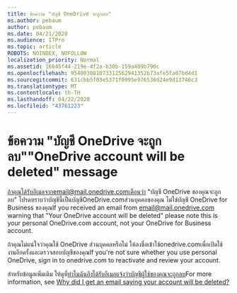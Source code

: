 ```yaml
---
title: ข้อความ "บัญชี OneDrive จะถูกลบ"
ms.author: pebaum
author: pebaum
ms.date: 04/21/2020
ms.audience: ITPro
ms.topic: article
ROBOTS: NOINDEX, NOFOLLOW
localization_priority: Normal
ms.assetid: 16645f44-219e-4f2a-b30b-159a409b790c
ms.openlocfilehash: 954003081073312562941352b73afe5fa07bd4d1
ms.sourcegitcommit: 631cbb5f03e5371f0995e976536d24e9d13746c3
ms.translationtype: MT
ms.contentlocale: th-TH
ms.lasthandoff: 04/22/2020
ms.locfileid: "43761223"
---
```

# <a name="onedrive-account-will-be-deleted-message"></a><span data-ttu-id="24705-102">ข้อความ "บัญชี OneDrive จะถูกลบ"</span><span class="sxs-lookup"><span data-stu-id="24705-102">"OneDrive account will be deleted" message</span></span>

<span data-ttu-id="24705-103">ถ้าคุณได้รับอีเมลจากemail@mail.onedrive.comเตือนว่า "บัญชี OneDrive ของคุณจะถูกลบ" โปรดทราบว่าบัญชีนี้เป็นบัญชีOneDrive.comส่วนบุคคลของคุณ ไม่ใช่บัญชี OneDrive for Business ของคุณ</span><span class="sxs-lookup"><span data-stu-id="24705-103">If you received an email from email@mail.onedrive.com warning that "Your OneDrive account will be deleted" please note this is your personal OneDrive.com account, not your OneDrive for Business account.</span></span> 
  
<span data-ttu-id="24705-104">ถ้าคุณไม่แน่ใจว่าคุณใช้ OneDrive ส่วนบุคคลหรือไม่ ให้ลงชื่อเข้าใช้onedrive.comเพื่อเปิดใช้งานอีกครั้งและตรวจสอบบัญชีของคุณ</span><span class="sxs-lookup"><span data-stu-id="24705-104">If you're not sure whether you use personal OneDrive, sign in to onedrive.com to reactivate and review your account.</span></span>
  
<span data-ttu-id="24705-105">สําหรับข้อมูลเพิ่มเติม ให้ดูที่[ทําไมฉันถึงได้รับอีเมลแจ้งว่าบัญชีผู้ใช้ของคุณจะถูกลบ](https://go.microsoft.com/fwlink/?linkid=2036151&amp;clcid=0x409)</span><span class="sxs-lookup"><span data-stu-id="24705-105">For more information, see [Why did I get an email saying your account will be deleted?](https://go.microsoft.com/fwlink/?linkid=2036151&amp;clcid=0x409)</span></span>
  

